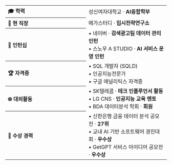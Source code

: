 <table width="100%">
  <tr>
    <th align="left" width="50%">🎓 학력</th>
    <td align="left">성신여자대학교 · <b>AI융합학부</b></td>
  </tr>
  <tr>
    <th align="left" width="16%">🏢 현 직장</th>
    <td align="left">메가스터디 · <b>입시전략연구소</b></td>
  </tr>
  <tr>
    <th align="left" width="16%">💼 인턴십</th>
    <td align="left">
      • 네이버 · <b>검색광고팀 데이터 관리 인턴</b><br>
      • 스노우 A STUDIO · <b>AI 서비스 운영 인턴</b>
    </td>
  </tr>
  <tr>
    <th align="left" width="16%">🏆 자격증</th>
    <td align="left">
      • SQL 개발자 (SQLD)<br>
      • 인공지능전문가<br>
      • 구글 애널리틱스 자격증
    </td>
  </tr>
  <tr>
    <th align="left" width="16%">🌐 대외활동</th>
    <td align="left">
      • SK텔레콤 · <b>테크 인플루언서 활동</b><br>
      • LG CNS · <b>인공지능 교육 멘토</b><br>
      • BDA 데이터분석 학회 · <b>회원</b>
    </td>
  </tr>
  <tr>
    <th align="left" width="16%">🥇 수상 경력</th>
    <td align="left">
      • 신한은행 금융 데이터 분석 공모전 · <b>27위</b><br>
      • 교내 AI 기반 소프트웨어 경진대회 · <b>우수상</b><br>
      • GetGPT 서비스 아이디어 공모전 · <b>우수상</b>
    </td>
  </tr>
</table>
